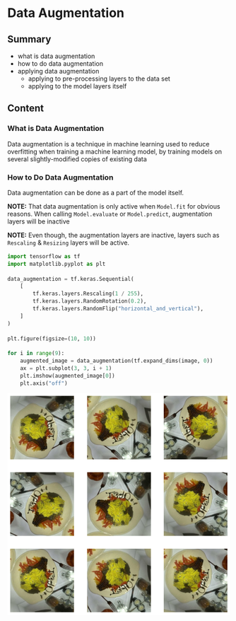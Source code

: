 # Data Augmentation

## Summary

- what is data augmentation
- how to do data augmentation
- applying data augmentation
  - applying to pre-processing layers to the data set
  - applying to the model layers itself

## Content

### What is Data Augmentation

Data augmentation is a technique in machine learning used to reduce overfitting
when training a machine learning model, by training models on several
slightly-modified copies of existing data

### How to Do Data Augmentation

Data augmentation can be done as a part of the model itself.

**NOTE:** That data augmentation is only active when `Model.fit` for obvious
reasons. When calling `Model.evaluate` or `Model.predict`, augmentation layers
will be inactive

**NOTE:** Even though, the augmentation layers are inactive, layers such as
`Rescaling` & `Resizing` layers will be active.

```python
import tensorflow as tf
import matplotlib.pyplot as plt

data_augmentation = tf.keras.Sequential(
    [
        tf.keras.layers.Rescaling(1 / 255),
        tf.keras.layers.RandomRotation(0.2),
        tf.keras.layers.RandomFlip("horizontal_and_vertical"),
    ]
)

plt.figure(figsize=(10, 10))

for i in range(9):
    augmented_image = data_augmentation(tf.expand_dims(image, 0))
    ax = plt.subplot(3, 3, i + 1)
    plt.imshow(augmented_image[0])
    plt.axis("off")
```

![Data augmentation output image](../../../assets/2024-01-11-23-09-04.png)
